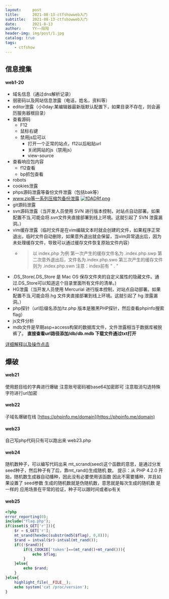 ```yaml
---
layout:     post
title:      2021-08-13-ctfshowweb入门
subtitle:   2021-08-13-ctfshowweb入门
date:       2021-8-13
author:     YY——阳阳
header-img: img/post/1.jpg
catalog: true
tags:
    - ctfshow
---
```

## 信息搜集
#### web1-20
- 域名信息（通过dns解析记录）
- 弱密码以及网站信息泄露（电话，姓名，资料等）
- editor泄露（小0day:某编辑器最新版默认配置下，如果目录不存在，则会遍历服务器根目录）
- 查看源码
  * F12
  * 鼠标右键
  * 禁用js后可以
    * 打开一个正常的站点，f12以后粘贴url
    * 关闭网站的js（禁用js）
    * view-source
- 查看响应包内容
  * f12查看
  * bp抓包查看
- robots
- cookies泄露
- phps源码泄露等备份文件泄露（包括bak等）
- www.zip等一系列压缩包备份泄露
  [![fDADRf.png](https://z3.ax1x.com/2021/08/13/fDADRf.png)](https://imgtu.com/i/fDADRf)
- git源码泄露
- svn源码泄露（当开发人员使用 SVN 进行版本控制，对站点自动部署。如果配置不当,可能会将.svn文件夹直接部署到线上环境。这就引起了 SVN 泄露漏洞。）
- vim缓存泄露（临时文件是在vim编辑文本时就会创建的文件，如果程序正常退出，临时文件自动删除，如果意外退出就会保留，当vim异常退出后，因为未处理缓存文件，导致可以通过缓存文件恢复原始文件内容）
  * >   以 index.php 为例 第一次产生的缓存文件名为 .index.php.swp
        第二次意外退出后，文件名为.index.php.swo
        第三次产生的缓存文件则为 .index.php.swn
        注意：index前有 " . "
- .DS_Store(.DS_Store 是 Mac OS 保存文件夹的自定义属性的隐藏文件。通过.DS_Store可以知道这个目录里面所有文件的清单。)
- HG泄露（当开发人员使用 Mercurial 进行版本控制，对站点自动部署。如果配置不当,可能会将.hg 文件夹直接部署到线上环境。这就引起了 hg 泄露漏洞。）
- php探针（url后缀名添加/tz.php 版本是雅黑PHP探针，然后查看phpinfo搜索flag）
- js文件分析
- mdb文件是早期asp+access构架的数据库文件，文件泄露相当于数据库被脱裤了。 **直接查看url路径添加/db/db.mdb 下载文件通过txt打开**



[详细解释以及操作点击](https://blog.csdn.net/a597934448/article/details/105431367)

## 爆破
#### web21
使用题目给的字典进行爆破
注意账号密码被base64加密即可
注意取消勾选特殊字符进行url加密

#### web22
子域名爆破在线
[https://phpinfo.me/domain](https://phpinfo.me/domain)

#### web23
自己写php代码只有可以跑出来
web23.php
#### web24
随机数种子，可以编写代码出来
 mt_scrand(seed)这个函数的意思，是通过分发seed种子，然后种子有了后，靠mt_rand()生成随机 数。 提示：从 PHP 4.2.0 开始，随机数生成器自动播种，因此没有必要使用该函数 因此不需要播种，并且如果设置了 seed参数 生成的随机数就是伪随机数，意思就是每次生成的随机数 是一样的
应用场景在平常的验证，种子可以跟时间或者ip有关

#### web25
```php
<?php
error_reporting(0);
include("flag.php");
if(isset($_GET['r'])){
    $r = $_GET['r'];
    mt_srand(hexdec(substr(md5($flag), 0,8)));
    $rand = intval($r)-intval(mt_rand());
    if((!$rand)){
        if($_COOKIE['token']==(mt_rand()+mt_rand())){
            echo $flag;
        }
    }else{
        echo $rand;
    }
}else{
    highlight_file(__FILE__);
    echo system('cat /proc/version');
}
```
